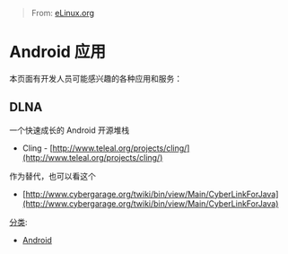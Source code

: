 > From: [eLinux.org](http://eLinux.org/Android_Applications "http://eLinux.org/Android_Applications")


# Android 应用



本页面有开发人员可能感兴趣的各种应用和服务：

## DLNA

一个快速成长的 Android 开源堆栈

-   Cling -
    [http://www.teleal.org/projects/cling/](http://www.teleal.org/projects/cling/)

作为替代，也可以看这个

-   [http://www.cybergarage.org/twiki/bin/view/Main/CyberLinkForJava](http://www.cybergarage.org/twiki/bin/view/Main/CyberLinkForJava)


[分类](http://eLinux.org/Special:Categories "Special:Categories"):

-   [Android](http://eLinux.org/Category:Android "Category:Android")

